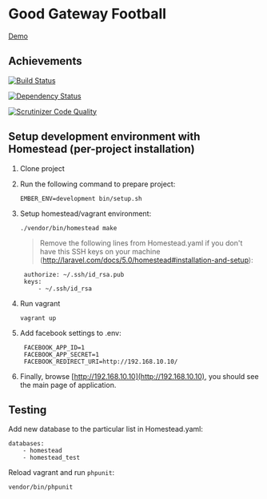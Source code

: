 # Good Gateway Football

<a href="http://ggf.demo.php.nixdev.co" target="_blank">Demo</a>

## Achievements

[![Build Status](https://travis-ci.org/nixsolutions/ggf.svg?branch=master)](https://travis-ci.org/nixsolutions/ggf)

[![Dependency Status](https://www.versioneye.com/user/projects/584163e31f3a6d020e157159/badge.svg?style=flat-square)](https://www.versioneye.com/user/projects/584163e31f3a6d020e157159)

[![Scrutinizer Code Quality](https://scrutinizer-ci.com/g/nixsolutions/ggf/badges/quality-score.png?b=master)](https://scrutinizer-ci.com/g/nixsolutions/ggf/?branch=master)

## Setup development environment with Homestead (per-project installation)

1. Clone project

2. Run the following command to prepare project:
	
    ```
    EMBER_ENV=development bin/setup.sh
	```
	
3. Setup homestead/vagrant environment:
	
    ```
    ./vendor/bin/homestead make
	```

	> Remove the following lines from Homestead.yaml if you don't have this SSH keys on your machine (http://laravel.com/docs/5.0/homestead#installation-and-setup):
	> 
        authorize: ~/.ssh/id_rsa.pub
        keys:
            - ~/.ssh/id_rsa
	    

4. Run vagrant
	
    ```
    vagrant up
    ```
    
5. Add facebook settings to .env:
	

        FACEBOOK_APP_ID=1
        FACEBOOK_APP_SECRET=1
        FACEBOOK_REDIRECT_URI=http://192.168.10.10/


6. Finally, browse [http://192.168.10.10](http://192.168.10.10), you should see the main page of application.


## Testing

Add new database to the particular list in Homestead.yaml:
```
databases:
    - homestead
    - homestead_test
```
Reload vagrant and run `phpunit`:
```
vendor/bin/phpunit
```
